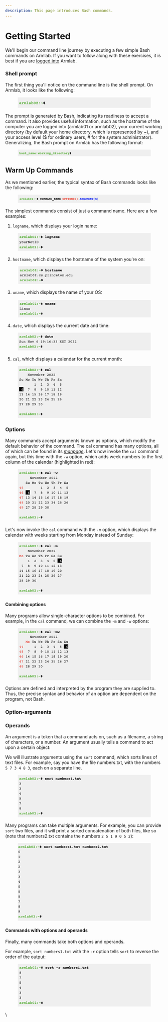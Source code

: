 ```yaml
---
description: This page introduces Bash commands.
---
```


# Getting Started

We'll begin our command line journey by executing a few simple Bash commands on Armlab. If you want to follow along with these exercises, it is best if you are [logged into](../getting-started/armlab/logging-into-armlab/) Armlab.&#x20;

### Shell prompt

The first thing you'll notice on the command line is the shell prompt. On Armlab, it looks like the following:

<figure><img src="../.gitbook/assets/Screenshot 2023-04-25 at 3.08.46 PM.png" alt=""><figcaption></figcaption></figure>

The prompt is generated by Bash, indicating its readiness to accept a command. It also provides useful information, such as the hostname of the computer you are logged into (armlab01 or armlab02), your current working directory (by default your home directory, which is represented by [\~](useful-command-line-features.md#tilde-expansion)), and your access level ($ for ordinary users, # for the system administrator). Generalizing, the Bash prompt on Armlab has the following format:&#x20;

<figure><img src="../.gitbook/assets/Screenshot 2023-05-24 at 9.53.35 PM.png" alt=""><figcaption></figcaption></figure>

## Warm Up Commands

As we mentioned earlier, the typical syntax of Bash commands looks like the following:

<figure><img src="../.gitbook/assets/Screenshot 2023-05-23 at 4.27.16 PM.png" alt=""><figcaption></figcaption></figure>

The simplest commands consist of just a command name. Here are a few examples:&#x20;

1. &#x20;`logname`, which displays your login name:

<figure><img src="../.gitbook/assets/Screenshot 2023-05-09 at 2.54.28 PM.png" alt=""><figcaption></figcaption></figure>

2. `hostname`, which displays the hostname of the system you're on:

<figure><img src="../.gitbook/assets/Screenshot 2023-05-09 at 2.59.26 PM.png" alt=""><figcaption></figcaption></figure>

3. `uname`, which displays the name of your OS:

<figure><img src="../.gitbook/assets/Screenshot 2023-05-09 at 2.59.46 PM.png" alt=""><figcaption></figcaption></figure>

4. `date`, which displays the current date and time:

<figure><img src="../.gitbook/assets/Screenshot 2023-05-09 at 2.59.54 PM.png" alt=""><figcaption></figcaption></figure>

5. `cal`, which displays a calendar for the current month:

<figure><img src="../.gitbook/assets/Screenshot 2023-05-09 at 3.00.07 PM.png" alt=""><figcaption></figcaption></figure>

### Options

Many commands accept arguments known as options, which modify the default behavior of the command. The cal command has many options, all of which can be found in its [_manpage_](getting-help.md). Let's now invoke the `cal` command again, but this time with the `-w` option, which adds week numbers to the first column of the calendar (highlighted in red):

<figure><img src="../.gitbook/assets/Screenshot 2023-05-09 at 3.11.55 PM.png" alt=""><figcaption></figcaption></figure>

Let's now invoke the `cal` command with the `-m` option, which displays the calendar with weeks starting from Monday instead of Sunday:

<figure><img src="../.gitbook/assets/Screenshot 2023-05-09 at 3.13.46 PM.png" alt=""><figcaption></figcaption></figure>

#### Combining options

Many programs allow single-character options to be combined. For example, in the `cal` command, we can combine the `-m` and `-w` options:

<figure><img src="../.gitbook/assets/Screenshot 2023-05-09 at 3.16.28 PM.png" alt=""><figcaption></figcaption></figure>

Options are defined and interpreted by the program they are supplied to. Thus, the precise syntax and behavior of an option are dependent on the program, not Bash.&#x20;

### Option-arguments



### Operands

An argument is a token that a command acts on, such as a filename, a string of characters, or a number. An argument usually tells a command to act upon a certain object:

We will illustrate arguments using the `sort` command, which sorts lines of text files. For example, say you have the file numbers.txt, with the numbers `5 7 3 4 8 3`, each on a separate line.&#x20;

<figure><img src="../.gitbook/assets/Screenshot 2023-04-25 at 6.59.10 PM.png" alt=""><figcaption></figcaption></figure>

Many programs can take multiple arguments. For example, you can provide `sort` two files, and it will print a sorted concatenation of both files, like so (note that numbers2.txt contains the numbers `2 5 1 9 0 5 2`):&#x20;

<figure><img src="../.gitbook/assets/Screenshot 2023-04-25 at 7.00.46 PM.png" alt=""><figcaption></figcaption></figure>

#### Commands with options and operands

Finally, many commands take both options and operands. &#x20;

For example, `sort numbers1.txt` with the `-r` option tells `sort` to reverse the order of the output:&#x20;

<figure><img src="../.gitbook/assets/Screenshot 2023-04-25 at 7.19.34 PM.png" alt=""><figcaption></figcaption></figure>

\
